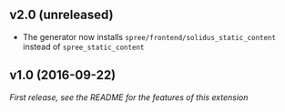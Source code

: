 ## v2.0 (unreleased)

- The generator now installs `spree/frontend/solidus_static_content` instead of `spree_static_content`

## v1.0 (2016-09-22)

*First release, see the README for the features of this extension*

